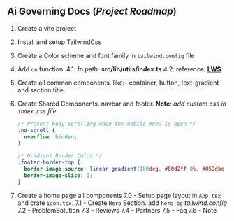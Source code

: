 ## Ai Governing Docs (**_Project Roadmap_**)

1. Create a vite project
2. Install and setup TailwindCss
3. Create a Color scheme and font family in `tailwind.config` file
4. Add `cn` function.
   4.1: fn path: **src/lib/utils/index.ts**
   4.2: reference: [**LWS**](https://youtu.be/y7DrXkGj7AU)
5. Create all common components. like:- container, button, text-gradient and section title.
6. Create Shared Components. navbar and footer.
   **Note**: _add custom css in `index.css` file_

   ```css
   /* Prevent body scrolling when the mobile menu is open */
   .no-scroll {
     overflow: hidden;
   }

   /* Gradient Border Color */
   .footer-border-top {
     border-image-source: linear-gradient(180deg, #00d2ff 0%, #059dbe 100%);
     border-image-slice: 1;
   }
   ```

7. Create a home page all components
   7.0 - Setup page layout in `App.tsx` and crate `icon.tsx`.
   7.1 - Create `Hero` Section. add `hero-bg` _tailwind.config_
   7.2 - ProblemSolution
   7.3 - Reviews
   7.4 - Partners
   7.5 - Faq
   7.6 - Note
